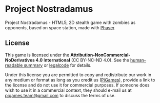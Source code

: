 # Project Nostradamus

Project Nostradamus - HTML5, 2D stealth game with zombies as opponents, based on space station, made with [Phaser](https://phaser.io).

## License
This game is licensed under the **Attribution-NonCommercial-NoDerivatives 4.0 International** (CC&nbsp;BY-NC-ND&nbsp;4.0). See the [human-readable summary](https://creativecommons.org/licenses/by-nc-nd/4.0/) or [legalcode](https://creativecommons.org/licenses/by-nc-nd/4.0/legalcode) for details.

Under this license you are permitted to copy and redistribute our work in any medium or format as long as you credit us ([PiGames](https://github.com/PiGames)), provide a link to the license and do not use it for commercial purposes. If someone does wish to use it in a commercial context, they should e-mail us at [pigames.team@gmail.com](mailto:pigames.team@gmail.com) to discuss the terms of use.
